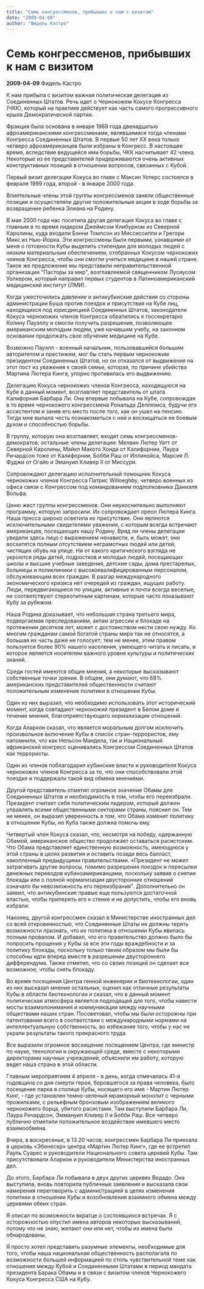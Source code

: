 ```yaml
---
title: "Семь конгрессменов, прибывших к нам с визитом"
date: "2009-04-09"
author: "Фидель Кастро"
---
```


# Семь конгрессменов, прибывших к нам с визитом

**2009-04-09** Фидель Кастро

К нам прибыла с визитом важная политическая делегация из Соединенных Штатов. Речь идет о Чернокожем Кокусе Конгресса (ЧКК), который на практике действует как часть самого прогрессивного крыла Демократической партии.

Фракция была основана в январе 1969 года двенадцатью афроамериканскими конгрессменами, являвшимися тогда членами Конгресса Соединенных Штатов. В первые 50 лет ХХ века только четверо афроамериканцев были избраны в Конгресс. В настоящее время, вследствие ведущейся ими борьбы, ЧКК насчитывает 42 члена. Некоторые из ее представителей придерживаются очень активных конструктивных позиций в отношении вопросов, связанных с Кубой.

Первый визит делегации Кокуса во главе с Максин Уотерс состоялся в феврале 1999 года, второй - в январе 2000 года.

Влиятельные члены этой группы конгрессменов заняли общественные позиции и осуществляли другие положительные акции в ходе борьбы за возвращение ребенка Элиана на Родину.

В мае 2000 года нас посетила другая делегация Кокуса во главе с главным в то время лидером Джеймсом Клибурном из Северной Каролины, куда входили Бэнни Томпсон из Миссиссиппи и Грегори Микс из Нью-Йорка. Эти конгрессмены были первыми, узнавшими от меня о готовности Кубы выделить стипендии для молодых людей с низким материальным обеспечением, отобранных Кокусом чернокожих членов Конгресса, чтобы они смогли учиться медицине в нашей стране. Такое же предложение мы представили неправительственной организации "Пасторы за мир", возглавляемой священником Лусиусом Уолкером, который направил первых студентов в Латиноамериканский медицинский институт (ЛМИ).

Когда ужесточились давление и антикубинские действия со стороны администрации Буша против поездок и присутствия на Кубе лиц, находящихся под юрисдикцией Соединенных Штатов, законодатели Кокуса чернокожих членов Конгресса обратились к госсекретарю Колину Пауэллу и смогли получить разрешение, позволяющее американским молодым людям, уже начавшим учебу, на законном основании продолжать свое обучение медицине на Кубе.

Возможно Пауэлл - военный начальник, пользовавшийся большим авторитетом и престижем, мог бы стать первым чернокожим президентом Соединенных Штатов, но он отказался от выдвижения на этот пост из уважения к своей семье, которая, по причине убийства Мартина Лютера Кинга, упорно противилась его выдвижению.

Делегацию Кокуса чернокожих членов Конгресса, находящуюся на Кубе в данный момент, возглавляет представитель от штата Калифорния Барбара Ли. Она впервые побывала на Кубе, сопровождая в то время чернокожего конгрессмена Рональда Деллюмса, будучи его ассистентом и заняв его место после того, как он ушел на пенсию. Тогда мне выпала честь познакомиться с ней и восхищаться ее боевым духом и способностью борьбы.

В группу, которую она возглавляет, входят семь конгрессменов-демократов; остальные члены делегации: Мелвин Лютер Уатт от Северной Каролины, Майкл Макото Хонда от Калифорнии, Лаура Ричардсон тоже от Калифорнии, Бобби Раш от Иллинойса, Марсия Л. Фуджи от Огайо и Эмануил Кливер II от Миссури.

Сопровождают делегацию исполнительный помощник Кокуса чернокожих членов Конгресса Патрис Willoeghby, четверо военных из офиса связи с Конгрессом под командованием подполковника Даниэля Вольфа.

Ценю жест группы конгрессменов. Они неукоснительно выполняют программу, которую запросили. Их сопровождает ореол Лютера Кинга. Наша пресса широко осветила их присутствие. Они являются исключительными свидетелями уважения, с которым всегда встречают американцев, посещающих нашу Родину. Вряд ли члены делегации увидели здесь лицо с выражением ненависти, и, быть может, они восхитятся полным отсутствием неграмотных людей или детей, чистящих обувь на улице. Ни от какого критического взгляда не укроются ряды детей, подростков и молодых людей, посещающих школы и высшие учебные заведения, детские сады, дома престарелых, больницы и поликлиники с высококвалифицированным персоналом, обслуживающим всех граждан. В разгар международного экономического кризиса нет очередей из граждан, ищущих работу. Люди, передвигающиеся по улицам, активные и почти всегда веселые, не соответствуют стереотипным картинам, которые часто показывают Кубу за рубежом.

Наша Родина доказывает, что небольшая страна третьего мира, подвергаемая преследованиям, актам агрессии и блокаде на протяжении десятков лет, может с достоинством нести свою нужду. Ко многим гражданам самой богатой страны мира так не относятся, а большая их часть даже не голосует; тем не менее, этим правом пользуется более 90% нашего населения, умеющего читать и писать, и которое является носителем важного уровня культуры и политических знаний.

Среди гостей имеются общие мнения, а некоторые высказывают собственные точки зрения. В общем, они думают, что 68% американских представителей общественности считают положительным изменение политики в отношении Кубы.

Один из них выразил, что необходимо использовать этот исторический момент, когда совпадают чернокожий президент в Белом доме и течение мнения, благоприятствующего нормализации отношений.

Когда Аларкон сказал, что является моральным долгом исключить произвольное включение Кубы в список стран-террористов, ему напомнили, что как Нельсон Мандела, так и Национальный африканский конгресс оценивались Конгрессом Соединенных Штатов как террористы.

Один из членов поблагодарил кубинские власти и руководителя Кокуса чернокожих членов Конгресса за то, что они способствовали этой поездке и поддержали такой вид обмена мнениями.

Другой представитель отметил огромное значение Обамы для Соединенных Штатов и необходимость в том, чтобы его переизбрали. Президент считает себя политическим лидером, который должен управлять всеми общественными секторами страны, пояснил он. Тем не менее, он выразил уверенность в том, что Обама изменит политику в отношении Кубы, но Куба также должна помочь ему.

Четвертый член Кокуса сказал, что, несмотря на победу, одержанную Обамой, американское общество продолжает оставаться расистским. Что Обама представляет единственную возможность, имеющуюся у этой страны в целях развития и оставить позади весь балласт, накопленный предыдущими правительствами. «Президент не может затрагивать другие вопросы, помимо разрешения поездок и пересылки денежных переводов кубиноамериканцами, поскольку заявив о снятии блокады или о полной нормализации двусторонних отношений означало бы невозможность его переизбрания". Дополнительно он заявил, что антикубинские правые еще пользуются достаточной властью, чтобы припереть его к стенке и не допустить, чтобы его вновь избрали.

Наконец, другой конгрессмен сказал в Министерстве иностранных дел со всей откровенностью, что Соединенные Штаты не должны терять возможности признать, что их политика в отношении Кубы явилась полным провалом. И добавил, что его правительство должно было бы попросить прощения у Кубы за все эти годы враждебности и за политику блокады, поскольку только таким образом мы были бы способны идти вперед вместе в разрешении двустороннего дифферендума. Также отметил, что со своих позиций он сделает все возможное, чтобы снять блокаду.

Во время посещения Центра генной инженерии и биотехнологии, один из них высказал мнение остальных, оценил как отличные результаты Кубы в области биотехнологии и сказал, что в данный момент политическая атмосфера является подходящей для того, чтобы навести мосты взаимопонимания и коммуникации между научными обществами наших стран. Посоветовал, чтобы мы были осторожны при патентовании всего в соответствии с международными нормами на интеллектуальную собственность, во избежание того, чтобы у нас не украли результаты такого прекрасного труда.

Все выразили огромное восхищение посещением Центра, где министр по науке, технологии и окружающей среде, вместе с некоторыми директорами научных учреждений, объяснили им работу, которую ведет наша страна в этой области.

Главным мероприятием 4 апреля - в день, когда отмечалась 41-я годовщина со дня смерти героя, боровшегося за права человека, было посещение парка в столице Кубы, носящего его имя - Мартин Лютер Кинг, - где установлен темно-зеленый мраморный монолит с черными прожилками, с рельефным бронзовым изображением великого чернокожего борца, убитого расистами. Там выступили Барбара Ли, Лаура Ричардсон, Эммануил Кливер II и Бобби Раш. Все четверо публично отметили положительное воздействие имевшего место взаимообмена.

Вчера, в воскресенье, в 13.20 часов, конгрессмен Барбара Ли приехала в церковь «Эбенесер» центра «Мартин Лютер Кинг», где ее встретил Рауль Суарес и руководители Национального совета церквей Кубы. Там присутствовали Аларкон и руководители Министерства иностранных дел.

До этого, Барбара Ли побывала в двух других церквях Ведадо. Она выступила, вновь повторила публичные заявления и высказала свои намерения переговорить с администрацией в целях изменения политики в отношении Кубы и возобновления взаимного обмена между церквями обеих стран.

Я описал по возможности вкратце о состоявшихся встречах. Я с осторожностью опустил имена авторов некоторых высказываний, потому что не знаю, желают они или нет, чтобы их имена были обнародованы.

Я просто хотел представить разумные элементы, необходимые для того, чтобы наша национальная общественность располагала по возможности большей информацией по столь чувствительной теме как отношения между Кубой и Соединенными Штатами в период мандата президента Барака Обамы и в связи с визитом членов Чернокожего Кокуса Конгресса США на Кубу.
